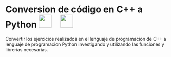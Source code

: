 # Conversion de código en C++ a Python <img height="40" src="https://raw.githubusercontent.com/vilcajoal/vilcajoal/master/assets/c++.svg"> &nbsp; &nbsp;<img height="40" src="https://raw.githubusercontent.com/vilcajoal/vilcajoal/master/assets/py.svg"> &nbsp; &nbsp;
Convertir los ejercicios realizados en el lenguaje de programacion de C++ a lenguaje de
programacion Python investigando y utilizando las funciones y librerias necesarias.

